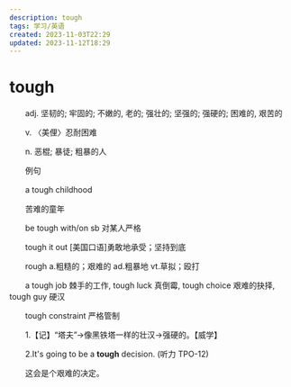 ```yaml
---
description: tough
tags: 学习/英语
created: 2023-11-03T22:29
updated: 2023-11-12T18:29
---
```

# tough

　　adj. 坚韧的; 牢固的; 不嫩的, 老的; 强壮的; 坚强的; 强硬的; 困难的, 艰苦的

　　v. 〈美俚〉忍耐困难

　　n. 恶棍; 暴徒; 粗暴的人

　　例句

　　a tough childhood

　　苦难的童年

　　be tough with/on sb 对某人严格

　　tough it out \[美国口语\]勇敢地承受；坚持到底

　　rough a.粗糙的；艰难的 ad.粗暴地 vt.草拟；殴打

　　a tough job 棘手的工作, tough luck 真倒霉, tough choice 艰难的抉择, tough guy 硬汉

　　tough constraint 严格管制

　　1.【记】“塔夫”→像黑铁塔一样的壮汉→强硬的。【威学】

　　2.It's going to be a **tough** decision. (听力 TPO-12) 

　　这会是个艰难的决定。
